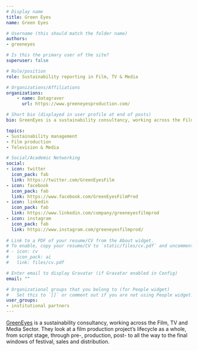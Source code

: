 ```yaml
---
# Display name
title: Green Eyes
name: Green Eyes

# Username (this should match the folder name)
authors:
- greeneyes

# Is this the primary user of the site?
superuser: false

# Role/position
role: Sustainability reporting in Film, TV & Media

# Organizations/Affiliations
organizations:
    - name: Datagraver
      url: https://www.greeneyesproduction.com/  

# Short bio (displayed in user profile at end of posts)
bio: GreenEyes is a sustainability consultancy, working across the Film, TV and Media Sector. 

topics:
- Sustainability management
- Film production
- Television & Media 

# Social/Academic Networking
social:
- icon: twitter
  icon_pack: fab
  link: https://twitter.com/GreenEyesFilm
- icon: facebook
  icon_pack: fab
  link: https://www.facebook.com/GreenEyesFilmProd
- icon: linkedin
  icon_pack: fab
  link: https://www.linkedin.com/company/greeneyesfilmprod
- icon: instagram
  icon_pack: fab
  link: https://www.instagram.com/greeneyesfilmprod/
  
# Link to a PDF of your resume/CV from the About widget.
# To enable, copy your resume/CV to `static/files/cv.pdf` and uncomment the lines below.
# - icon: cv
#   icon_pack: ai
#   link: files/cv.pdf

# Enter email to display Gravatar (if Gravatar enabled in Config)
email: ""

# Organizational groups that you belong to (for People widget)
#   Set this to `[]` or comment out if you are not using People widget.
user_groups:
- institutional partners
---
```


[GreenEyes](https://www.greeneyesproduction.com/) is a sustainability consultancy, working across the Film, TV and Media Sector. They look at a film production project’s lifecycle as a whole, from script stage, through pre-, production, post- to all the way to the final windows of festival, sales and distribution.
